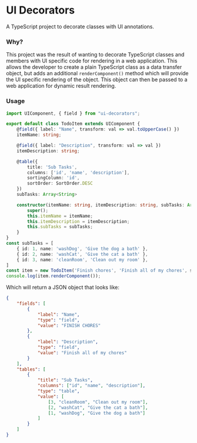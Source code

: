 # UI Decorators

A TypeScript project to decorate classes with UI annotations.

### Why?

This project was the result of wanting to decorate TypeScript classes and members with UI specific code for rendering in a web application. This allows the developer to create a plain TypeScript class as a data transfer object, but adds an additional `renderComponent()` method which will provide the UI specific rendering of the object. This object can then be passed to a web application for dynamic result rendering.


### Usage

```typescript
import UIComponent, { field } from "ui-decorators";

export default class TodoItem extends UIComponent {
    @field({ label: "Name", transform: val => val.toUpperCase() })
    itemName: string;

    @field({ label: "Description", transform: val => val })
    itemDescription: string;

    @table({
        title: 'Sub Tasks',
        columns: ['id', 'name', 'description'],
        sortingColumn: 'id',
        sortOrder: SortOrder.DESC
    })
    subTasks: Array<String>

    constructor(itemName: string, itemDescription: string, subTasks: Array<String>) {
        super();
        this.itemName = itemName;
        this.itemDescription = itemDescription;
        this.subTasks = subTasks;
    }
}
const subTasks = [
    { id: 1, name: 'washDog', 'Give the dog a bath' },
    { id: 2, name: 'washCat', 'Give the cat a bath' },
    { id: 3, name: 'cleanRoom', 'Clean out my room' },
]
const item = new TodoItem('Finish chores', 'Finish all of my chores', subTasks);
console.log(item.renderComponent());
```

Which will return a JSON object that looks like:

```json
{
    "fields": [
        {
            "label": "Name",
            "type": "field",
            "value": "FINISH CHORES"
        },
        {
            "label": "Description",
            "type": "field",
            "value": "Finish all of my chores"
        }
    ],
    "tables": [
        {
            "title": "Sub Tasks",
            "columns": ["id", "name", "description"],
            "type": "table",
            "value": [
                [3, "cleanRoom", "Clean out my room"],
                [2, "washCat", "Give the cat a bath"],
                [1, "washDog", "Give the dog a bath"]
            ]
        }
    ]
}
```